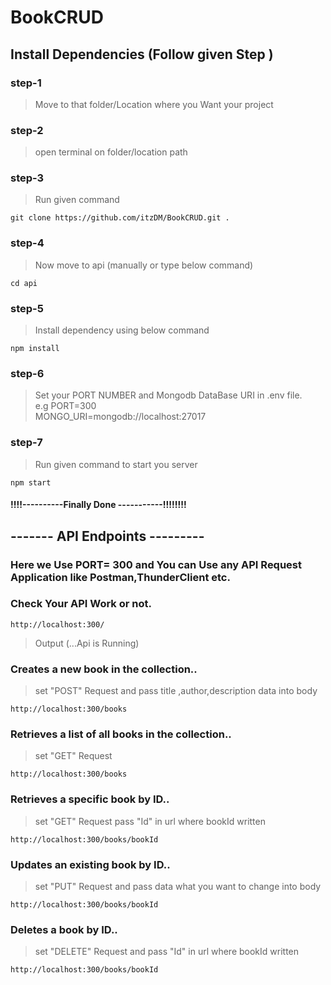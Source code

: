 # BookCRUD

## Install Dependencies (Follow given Step )

### step-1
> Move to that folder/Location where you Want your project

### step-2
>open terminal on folder/location path


### step-3
>Run given command

```
git clone https://github.com/itzDM/BookCRUD.git .
```
### step-4
>Now move to api (manually or type below command)

```
cd api
```

### step-5
>Install dependency using below command 

```
npm install
```
### step-6

>Set your PORT NUMBER and Mongodb DataBase URI in .env file.  
> e.g PORT=300    
> MONGO_URI=mongodb://localhost:27017

### step-7
>Run given command to start you server

```
npm start
```

#### !!!!----------Finally Done -----------!!!!!!!!


## -------  API Endpoints  ---------

### Here we Use PORT= 300  and You can Use any API Request Application like Postman,ThunderClient etc.

### Check Your API Work or not.
```
http://localhost:300/
```
>Output (...Api is Running)

### Creates a new book in the collection..
> set  "POST" Request and pass title ,author,description data into body

```
http://localhost:300/books
```
### Retrieves a list of all books in the collection..
> set  "GET" Request

```
http://localhost:300/books
```
### Retrieves a specific book by ID..
> set  "GET" Request pass "Id" in url where bookId written

```
http://localhost:300/books/bookId
```
### Updates an existing book by ID..
> set  "PUT" Request and pass data what you want to change into body

```
http://localhost:300/books/bookId
```
### Deletes a book by ID..
> set  "DELETE" Request and pass "Id" in url where bookId written

```
http://localhost:300/books/bookId
```
